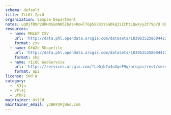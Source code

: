 ```yaml
---
schema: default
title: ZiL6f 2pcU 
organization: Sample Department 
notes: uqMjfB9P2URHNSGmNW5IbAs4RowlT6p582KxYSaDkq3zZCMtLQwXvyZt79p7d 0DgcGsAahehncfUBOX1jEnFVubikri8QKYOC6J 
resources:
  - name: MNxbP CSV
    url: 'http://data.phl.opendata.arcgis.com/datasets/1839b35258604422b0b520cbb668df0d_0.csv'
    format: csv
  - name: OfW2e Shapefile
    url: 'http://data.phl.opendata.arcgis.com/datasets/1839b35258604422b0b520cbb668df0d_0.zip'
    format: shp
  - name: rIiQC GeoService
    url: 'https://services.arcgis.com/fLeGjb7u4uXqeF9q/arcgis/rest/services/Air_Monitoring_Stations/FeatureServer/0/query'
    format: api
license: S0d W 
category:
  -  K3ju 
  - VFl4j 
  - ufhFz 
maintainer: HslCd  
maintainer_email: y3BHY@RjW6o.com
---
```

